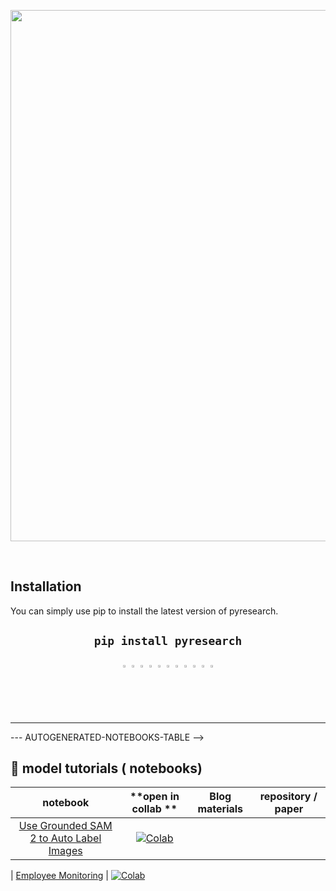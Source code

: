 <div align="center">
  <p>
    <a align="center" href="https://github.com/pyresearch/notebooks" target="_blank">
      <img
        width="850"
        src="https://github.com/user-attachments/assets/b4fcf097-11d5-400c-bd32-69a05c80768f"
      >
    </a>
  </p>
  <br>
</div>


## Installation
You can  simply use pip to install the latest version of pyresearch.

## <div align="center">`pip install pyresearch`</div>



<div align="center">
    <a href="https://github.com/pyresearch/pyresearch" style="text-decoration:none;">
      <img src="https://user-images.githubusercontent.com/34125851/226594737-c21e2dda-9cc6-42ef-b4e7-a685fea4a21d.png" width="2%" alt="" /></a>
    <img src="https://user-images.githubusercontent.com/34125851/226595799-160b0da3-c9e0-4562-8544-5f20460f7cc9.png" width="2%" alt="" />
      <a href="https://www.linkedin.com/company/pyresearch/" style="text-decoration:none;">
      <img src="https://user-images.githubusercontent.com/34125851/226596446-746ffdd0-a47e-4452-84e3-bf11ec2aa26a.png" width="2%" alt="" /></a>
    <img src="https://user-images.githubusercontent.com/34125851/226595799-160b0da3-c9e0-4562-8544-5f20460f7cc9.png" width="2%" alt="" />
    <a href="https://twitter.com/Noorkhokhar10" style="text-decoration:none;">
      <img src="https://user-images.githubusercontent.com/34125851/226599162-9b11194e-4998-440a-ba94-c8a5e1cdc676.png" width="2%" alt="" /></a>
    <img src="https://user-images.githubusercontent.com/34125851/226595799-160b0da3-c9e0-4562-8544-5f20460f7cc9.png" width="2%" alt="" />    
    <a href="https://www.youtube.com/@Pyresearch" style="text-decoration:none;">
      <img src="https://user-images.githubusercontent.com/34125851/226599904-7d5cc5c0-89d2-4d1e-891e-19bee1951744.png" width="2%" alt="" /></a>
    <img src="https://user-images.githubusercontent.com/34125851/226595799-160b0da3-c9e0-4562-8544-5f20460f7cc9.png" width="2%" alt="" />
    <a href="https://www.facebook.com/Pyresearch" style="text-decoration:none;">
      <img src="https://user-images.githubusercontent.com/34125851/226600380-a87a9142-e8e0-4ec9-bf2c-dd6e9da2f05a.png" width="2%" alt="" /></a>
    <img src="https://user-images.githubusercontent.com/34125851/226595799-160b0da3-c9e0-4562-8544-5f20460f7cc9.png" width="2%" alt="" />
    <a href="https://www.instagram.com/pyresearch/" style="text-decoration:none;">  
      <img src="https://user-images.githubusercontent.com/34125851/226601355-ffe0b597-9840-4e10-bbef-43d6c74b5a9e.png" width="2%" alt="" /></a>      
  </div>



<hr>



--- AUTOGENERATED-NOTEBOOKS-TABLE -->
<!---
   WARNING: DO NOT EDIT THIS TABLE MANUALLY. IT IS AUTOMATICALLY GENERATED.
   HEAD OVER TO CONTRIBUTING.MD FOR MORE DETAILS ON HOW TO MAKE CHANGES PROPERLY.
-->
## 🚀 model tutorials ( notebooks)
| **notebook** | **open in collab ** | **Blog materials** | **repository / paper** |
|:------------:|:-------------------------------------------------:|:---------------------------:|:----------------------:|
| [Use Grounded SAM 2 to Auto Label Images](https://github.com/pyresearch/notebooks/blob/main/notebook/How%20to%20grounded-sam-2-auto-label.ipynb) | [![Colab](https://colab.research.google.com/assets/colab-badge.svg)](https://colab.research.google.com/github/pyresearch/notebooks/blob/main/notebook/grounded_sam_2_auto_label.ipynb) 

| [Employee Monitoring](https://colab.research.google.com/github/pyresearch/notebooks/blob/main/notebook/Employee%20Monitoring%20Using%20Object%20Detection.ipynb) | [![Colab](https://colab.research.google.com/assets/colab-badge.svg)](https://colab.research.google.com/github/pyresearch/notebooks/blob/main/notebook/Employee%20Monitoring%20Using%20Object%20Detection.ipynb) 



